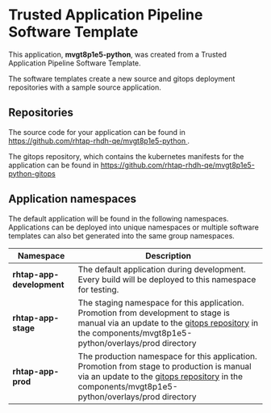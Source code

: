 # Trusted Application Pipeline Software Template

This application, **mvgt8p1e5-python**, was created from a Trusted Application Pipeline Software Template.

The software templates create a new source and gitops deployment repositories with a sample source application. 

## Repositories

The source code for your application can be found in [https://github.com/rhtap-rhdh-qe/mvgt8p1e5-python ](https://github.com/rhtap-rhdh-qe/mvgt8p1e5-python ).
 
The gitops repository, which contains the kubernetes manifests for the application can be found in 
[https://github.com/rhtap-rhdh-qe/mvgt8p1e5-python-gitops ](https://github.com/rhtap-rhdh-qe/mvgt8p1e5-python-gitops ) 

## Application namespaces 

The default application will be found in the following namespaces. Applications can be deployed into unique namespaces or multiple software templates can also bet generated into the same group namespaces.  

|  Namespace   |  Description   |  
| -------- | -------- |   
| **rhtap-app-development** | The default application during development. Every build will be deployed to this namespace for testing. | 
| **rhtap-app-stage** | The staging namespace for this application. Promotion from development to stage is manual via an update to the [gitops repository](https://github.com/rhtap-rhdh-qe/mvgt8p1e5-python-gitops ) in the components/mvgt8p1e5-python/overlays/prod directory |  
| **rhtap-app-prod** | The production namespace for this application. Promotion from stage to production is manual via an update to the [gitops repository](https://github.com/rhtap-rhdh-qe/mvgt8p1e5-python-gitops ) in the components/mvgt8p1e5-python/overlays/prod directory | 